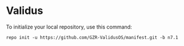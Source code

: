 Validus
========

To initialize your local repository, use this command:

	repo init -u https://github.com/GZR-ValidusOS/manifest.git -b n7.1
